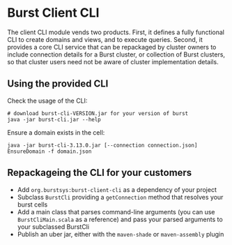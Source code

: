 # Burst Client CLI

The client CLI module vends two products. First, it defines a fully functional CLI to create domains and views, and to
execute queries. Second, it provides a core CLI service that can be repackaged by cluster owners to include connection
details for a Burst cluster, or collection of Burst clusters, so that cluster users need not be aware of cluster
implementation details.

## Using the provided CLI

Check the usage of the CLI:
```shell
# download burst-cli-VERSION.jar for your version of burst
java -jar burst-cli.jar --help
```

Ensure a domain exists in the cell:
```shell
java -jar burst-cli-3.13.0.jar [--connection connection.json] EnsureDomain -f domain.json
```

## Repackageing the CLI for your customers

- Add `org.burstsys:burst-client-cli` as a dependency of your project
- Subclass `BurstCli` providing a `getConnection` method that resolves your burst cells
- Add a main class that parses command-line arguments (you can use `BurstCliMain.scala` as a reference)
and pass your parsed arguments to your subclassed BurstCli
- Publish an uber jar, either with the `maven-shade` or `maven-assembly` plugin
